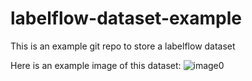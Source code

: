 # labelflow-dataset-example

This is an example git repo to store a labelflow dataset

Here is an example image of this dataset: ![image0](https://github.com/crubier/labelflow-dataset-example/raw/main/file/image0.jpeg)
